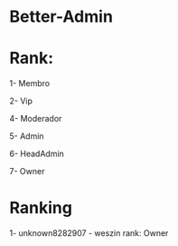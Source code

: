 # Better-Admin

# Rank:
1- Membro

2- Vip

4- Moderador

5- Admin

6- HeadAdmin

7- Owner

# Ranking

1- unknown8282907 - weszin
rank: Owner

